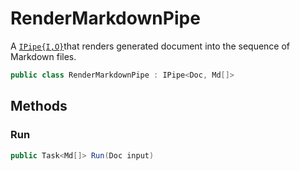 # RenderMarkdownPipe
A [`IPipe{I,O}`](./IPipe{I,O}.md)that renders generated document into the sequence of Markdown files.

```cs
public class RenderMarkdownPipe : IPipe<Doc, Md[]>
```

## Methods
### Run
```cs
public Task<Md[]> Run(Doc input)
```

